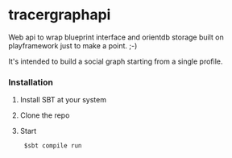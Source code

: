 tracergraphapi
==============

Web api to wrap blueprint interface and orientdb storage built on playframework just to make a point. ;-)


It's intended to build a social graph starting from a single profile.



### Installation

1. Install SBT at your system
2. Clone the repo
3. Start

        $sbt compile run
